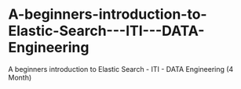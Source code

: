 # A-beginners-introduction-to-Elastic-Search---ITI---DATA-Engineering
A beginners introduction to Elastic Search - ITI - DATA Engineering (4 Month)
